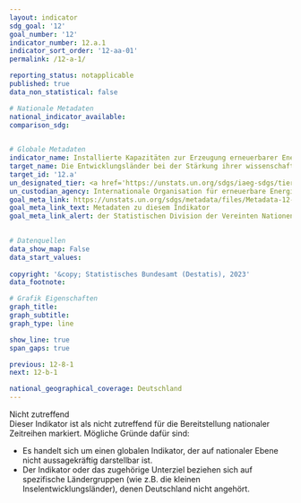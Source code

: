 ```yaml
---
layout: indicator    
sdg_goal: '12'    
goal_number: '12'    
indicator_number: 12.a.1    
indicator_sort_order: '12-aa-01'    
permalink: /12-a-1/    

reporting_status: notapplicable    
published: true    
data_non_statistical: false    

# Nationale Metadaten    
national_indicator_available:     
comparison_sdg:     
    

# Globale Metadaten    
indicator_name: Installierte Kapazitäten zur Erzeugung erneuerbarer Energie in Entwicklungsländern (in Watt pro Kopf)    
target_name: Die Entwicklungsländer bei der Stärkung ihrer wissenschaftlichen und technologischen Kapazitäten im Hinblick auf den Übergang zu nachhaltigeren Konsum- und Produktionsmustern unterstützen    
target_id: '12.a'    
un_designated_tier: <a href='https://unstats.un.org/sdgs/iaeg-sdgs/tier-classification/' title='Klicken Sie hier um weitere Informationen zur UN-Tier-Klassifikation zu erhalten.' target='_blank' onclick='return confirm_alert("der Statisischen Devision der Vereinten Nationen","De")>Tier I</a>    
un_custodian_agency: Internationale Organisation für erneuerbare Energien (IRENA)    
goal_meta_link: https://unstats.un.org/sdgs/metadata/files/Metadata-12-0a-01.pdf    
goal_meta_link_text: Metadaten zu diesem Indikator    
goal_meta_link_alert: der Statistischen Division der Vereinten Nationen    
    

# Datenquellen    
data_show_map: False    
data_start_values:     
    
copyright: '&copy; Statistisches Bundesamt (Destatis), 2023'    
data_footnote:     

# Grafik Eigenschaften    
graph_title: 
graph_subtitle:     
graph_type: line    

show_line: true
span_gaps: true    

previous: 12-8-1    
next: 12-b-1    

national_geographical_coverage: Deutschland    
---
```


<span class="status notapplicable">Nicht zutreffend </span><br>
Dieser Indikator ist als nicht zutreffend für die Bereitstellung nationaler Zeitreihen markiert. Mögliche Gründe dafür sind:
-	Es handelt sich um einen globalen Indikator, der auf nationaler Ebene nicht aussagekräftig darstellbar ist.
-	Der Indikator oder das zugehörige Unterziel beziehen sich auf spezifische Ländergruppen (wie z.B. die kleinen Inselentwicklungsländer), denen Deutschland nicht angehört.